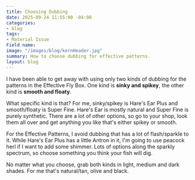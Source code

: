 ```yaml
---
title: Choosing Dubbing
date: 2025-09-24 11:55:00 -04:00
categories:
- blog
tags:
- Material Issue
Field name: 
image: "/images/blog/kernHeader.jpg"
summary: How to choose dubbing for effective patterns.
layout: blog
---
```


I have been able to get away with using only two kinds of dubbing for the patterns in the Effective Fly Box.  One kind is **sinky and spikey**, the other kind is **smooth and floaty**.

What specific kind is that?  For me, sinky/spikey is Hare's Ear Plus and smooth/floaty is Super Fine.  Hare's Ear is mostly natural and Super Fine is purely synthetic.  There are a lot of other options, so go to your shop, look them all over and get anything you like that's either spikey or smooth.

For the Effective Patterns, I avoid dubbing that has a lot of flash/sparkle to it.  While Hare's Ear Plus has a little Antron in it, I'm going to use peacock herl if I want to add some shimmer.  Lots of options along the sparkly spectrum, so choose something you think your fish will dig. 

No matter what you choose, grab both kinds in light, medium and dark shades.  For me that's natural/tan, olive and black.